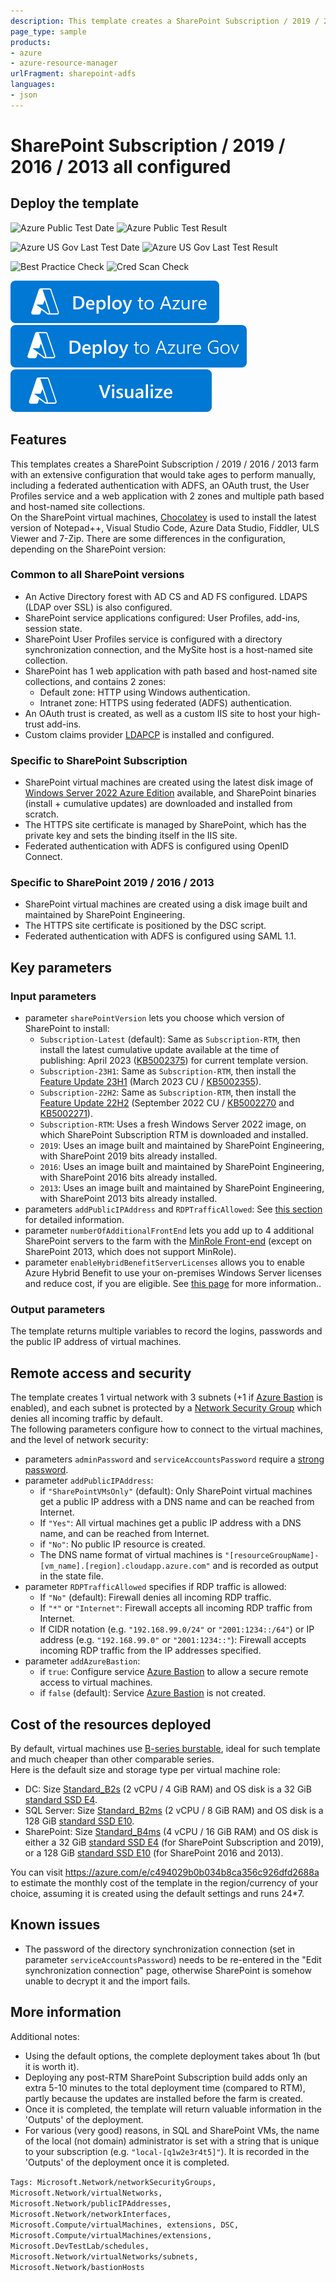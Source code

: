 ```yaml
---
description: This template creates a SharePoint Subscription / 2019 / 2016 / 2013 farm with an extensive configuration that would take ages to perform manually, including a federated authentication with ADFS, an OAuth trust, the User Profiles service and a web application with 2 zones that contains multiple path based and host-named site collections. On the SharePoint virtual machines, Chocolatey is used to install the latest version of Notepad++, Visual Studio Code, Azure Data Studio, Fiddler, ULS Viewer and 7-Zip.
page_type: sample
products:
- azure
- azure-resource-manager
urlFragment: sharepoint-adfs
languages:
- json
---
```

# SharePoint Subscription / 2019 / 2016 / 2013 all configured

## Deploy the template

![Azure Public Test Date](https://azurequickstartsservice.blob.core.windows.net/badges/application-workloads/sharepoint/sharepoint-adfs/PublicLastTestDate.svg)
![Azure Public Test Result](https://azurequickstartsservice.blob.core.windows.net/badges/application-workloads/sharepoint/sharepoint-adfs/PublicDeployment.svg)

![Azure US Gov Last Test Date](https://azurequickstartsservice.blob.core.windows.net/badges/application-workloads/sharepoint/sharepoint-adfs/FairfaxLastTestDate.svg)
![Azure US Gov Last Test Result](https://azurequickstartsservice.blob.core.windows.net/badges/application-workloads/sharepoint/sharepoint-adfs/FairfaxDeployment.svg)

![Best Practice Check](https://azurequickstartsservice.blob.core.windows.net/badges/application-workloads/sharepoint/sharepoint-adfs/BestPracticeResult.svg)
![Cred Scan Check](https://azurequickstartsservice.blob.core.windows.net/badges/application-workloads/sharepoint/sharepoint-adfs/CredScanResult.svg)

[![Deploy To Azure](https://raw.githubusercontent.com/Azure/azure-quickstart-templates/master/1-CONTRIBUTION-GUIDE/images/deploytoazure.svg?sanitize=true)](https://portal.azure.com/#create/Microsoft.Template/uri/https%3A%2F%2Fraw.githubusercontent.com%2FAzure%2Fazure-quickstart-templates%2Fmaster%2Fapplication-workloads%2Fsharepoint%2Fsharepoint-adfs%2Fazuredeploy.json)
[![Deploy To Azure US Gov](https://raw.githubusercontent.com/Azure/azure-quickstart-templates/master/1-CONTRIBUTION-GUIDE/images/deploytoazuregov.svg?sanitize=true)](https://portal.azure.us/#create/Microsoft.Template/uri/https%3A%2F%2Fraw.githubusercontent.com%2FAzure%2Fazure-quickstart-templates%2Fmaster%2Fapplication-workloads%2Fsharepoint%2Fsharepoint-adfs%2Fazuredeploy.json)
[![Visualize](https://raw.githubusercontent.com/Azure/azure-quickstart-templates/master/1-CONTRIBUTION-GUIDE/images/visualizebutton.svg?sanitize=true)](http://armviz.io/#/?load=https%3A%2F%2Fraw.githubusercontent.com%2FAzure%2Fazure-quickstart-templates%2Fmaster%2Fapplication-workloads%2Fsharepoint%2Fsharepoint-adfs%2Fazuredeploy.json)

## Features

This templates creates a SharePoint Subscription / 2019 / 2016 / 2013 farm with an extensive configuration that would take ages to perform manually, including a federated authentication with ADFS, an OAuth trust, the User Profiles service and a web application with 2 zones and multiple path based and host-named site collections.  
On the SharePoint virtual machines, [Chocolatey](https://chocolatey.org/) is used to install the latest version of Notepad++, Visual Studio Code, Azure Data Studio, Fiddler, ULS Viewer and 7-Zip.
There are some differences in the configuration, depending on the SharePoint version:

### Common to all SharePoint versions

- An Active Directory forest with AD CS and AD FS configured. LDAPS (LDAP over SSL) is also configured.
- SharePoint service applications configured: User Profiles, add-ins, session state.
- SharePoint User Profiles service is configured with a directory synchronization connection, and the MySite host is a host-named site collection.
- SharePoint has 1 web application with path based and host-named site collections, and contains 2 zones:
  - Default zone: HTTP using Windows authentication.
  - Intranet zone: HTTPS using federated (ADFS) authentication.
- An OAuth trust is created, as well as a custom IIS site to host your high-trust add-ins.
- Custom claims provider [LDAPCP](https://www.ldapcp.com/) is installed and configured.

### Specific to SharePoint Subscription

- SharePoint virtual machines are created using the latest disk image of [Windows Server 2022 Azure Edition](https://learn.microsoft.com/windows-server/get-started/editions-comparison-windows-server-2022) available, and SharePoint binaries (install + cumulative updates) are downloaded and installed from scratch.
- The HTTPS site certificate is managed by SharePoint, which has the private key and sets the binding itself in the IIS site.
- Federated authentication with ADFS is configured using OpenID Connect.

### Specific to SharePoint 2019 / 2016 / 2013

- SharePoint virtual machines are created using a disk image built and maintained by SharePoint Engineering.
- The HTTPS site certificate is positioned by the DSC script.
- Federated authentication with ADFS is configured using SAML 1.1.

## Key parameters

### Input parameters

- parameter `sharePointVersion` lets you choose which version of SharePoint to install:
  - `Subscription-Latest` (default): Same as `Subscription-RTM`, then install the latest cumulative update available at the time of publishing: April 2023 ([KB5002375](https://support.microsoft.com/help/5002375)) for current template version.
  - `Subscription-23H1`: Same as `Subscription-RTM`, then install the [Feature Update 23H1](https://learn.microsoft.com/en-us/sharepoint/what-s-new/new-and-improved-features-in-sharepoint-server-subscription-edition-23h1-release) (March 2023 CU / [KB5002355](https://support.microsoft.com/help/5002355)).
  - `Subscription-22H2`: Same as `Subscription-RTM`, then install the [Feature Update 22H2](https://learn.microsoft.com/en-us/sharepoint/what-s-new/new-and-improved-features-in-sharepoint-server-subscription-edition-22h2-release) (September 2022 CU / [KB5002270](https://support.microsoft.com/help/5002270) and [KB5002271](https://support.microsoft.com/help/5002271)).
  - `Subscription-RTM`: Uses a fresh Windows Server 2022 image, on which SharePoint Subscription RTM is downloaded and installed.
  - `2019`: Uses an image built and maintained by SharePoint Engineering, with SharePoint 2019 bits already installed.
  - `2016`: Uses an image built and maintained by SharePoint Engineering, with SharePoint 2016 bits already installed.
  - `2013`: Uses an image built and maintained by SharePoint Engineering, with SharePoint 2013 bits already installed.
- parameters `addPublicIPAddress` and `RDPTrafficAllowed`: See [this section](#remote-access-and-security) for detailed information.
- parameter `numberOfAdditionalFrontEnd` lets you add up to 4 additional SharePoint servers to the farm with the [MinRole Front-end](https://learn.microsoft.com/en-us/sharepoint/install/planning-for-a-minrole-server-deployment-in-sharepoint-server) (except on SharePoint 2013, which does not support MinRole).
- parameter `enableHybridBenefitServerLicenses` allows you to enable Azure Hybrid Benefit to use your on-premises Windows Server licenses and reduce cost, if you are eligible. See [this page](https://docs.microsoft.com/azure/virtual-machines/windows/hybrid-use-benefit-licensing) for more information..

### Output parameters

The template returns multiple variables to record the logins, passwords and the public IP address of virtual machines.

## Remote access and security

The template creates 1 virtual network with 3 subnets (+1 if [Azure Bastion](https://azure.microsoft.com/services/azure-bastion/) is enabled), and each subnet is protected by a [Network Security Group](https://docs.microsoft.com/azure/virtual-network/network-security-groups-overview) which denies all incoming traffic by default.  
The following parameters configure how to connect to the virtual machines, and the level of network security:

- parameters `adminPassword` and `serviceAccountsPassword` require a [strong password](https://learn.microsoft.com/azure/virtual-machines/windows/faq#what-are-the-password-requirements-when-creating-a-vm-).
- parameter `addPublicIPAddress`:
  - if `"SharePointVMsOnly"` (default): Only SharePoint virtual machines get a public IP address with a DNS name and can be reached from Internet.
  - If `"Yes"`: All virtual machines get a public IP address with a DNS name, and can be reached from Internet.
  - if `"No"`: No public IP resource is created.
  - The DNS name format of virtual machines is `"[resourceGroupName]-[vm_name].[region].cloudapp.azure.com"` and is recorded as output in the state file.
- parameter `RDPTrafficAllowed` specifies if RDP traffic is allowed:
  - If `"No"` (default): Firewall denies all incoming RDP traffic.
  - If `"*"` or `"Internet"`: Firewall accepts all incoming RDP traffic from Internet.
  - If CIDR notation (e.g. `"192.168.99.0/24"` or `"2001:1234::/64"`) or IP address (e.g. `"192.168.99.0"` or `"2001:1234::"`): Firewall accepts incoming RDP traffic from the IP addresses specified.
- parameter `addAzureBastion`:
  - if `true`: Configure service [Azure Bastion](https://azure.microsoft.com/services/azure-bastion/) to allow a secure remote access to virtual machines.
  - if `false` (default): Service [Azure Bastion](https://azure.microsoft.com/services/azure-bastion/) is not created.

## Cost of the resources deployed

By default, virtual machines use [B-series burstable](https://docs.microsoft.com/azure/virtual-machines/sizes-b-series-burstable), ideal for such template and much cheaper than other comparable series.  
Here is the default size and storage type per virtual machine role:

- DC: Size [Standard_B2s](https://docs.microsoft.com/azure/virtual-machines/sizes-b-series-burstable) (2 vCPU / 4 GiB RAM) and OS disk is a 32 GiB [standard SSD E4](https://learn.microsoft.com/azure/virtual-machines/disks-types#standard-ssds).
- SQL Server: Size [Standard_B2ms](https://docs.microsoft.com/azure/virtual-machines/sizes-b-series-burstable) (2 vCPU / 8 GiB RAM) and OS disk is a 128 GiB [standard SSD E10](https://learn.microsoft.com/azure/virtual-machines/disks-types#standard-ssds).
- SharePoint: Size [Standard_B4ms](https://docs.microsoft.com/azure/virtual-machines/sizes-b-series-burstable) (4 vCPU / 16 GiB RAM) and OS disk is either a 32 GiB [standard SSD E4](https://learn.microsoft.com/azure/virtual-machines/disks-types#standard-ssds) (for SharePoint Subscription and 2019), or a 128 GiB [standard SSD E10](https://learn.microsoft.com/azure/virtual-machines/disks-types#standard-ssds) (for SharePoint 2016 and 2013).

You can visit <https://azure.com/e/c494029b0b034b8ca356c926dfd2688a> to estimate the monthly cost of the template in the region/currency of your choice, assuming it is created using the default settings and runs 24*7.

## Known issues

- The password of the directory synchronization connection (set in parameter `serviceAccountsPassword`) needs to be re-entered in the "Edit synchronization connection" page, otherwise SharePoint is somehow unable to decrypt it and the import fails.

## More information

Additional notes:

- Using the default options, the complete deployment takes about 1h (but it is worth it).
- Deploying any post-RTM SharePoint Subscription build adds only an extra 5-10 minutes to the total deployment time (compared to RTM), partly because the updates are installed before the farm is created.
- Once it is completed, the template will return valuable information in the 'Outputs' of the deployment.
- For various (very good) reasons, in SQL and SharePoint VMs, the name of the local (not domain) administrator is set with a string that is unique to your subscription (e.g. `"local-[q1w2e3r4t5]"`). It is recorded in the 'Outputs' of the deployment once it is completed.

`Tags: Microsoft.Network/networkSecurityGroups, Microsoft.Network/virtualNetworks, Microsoft.Network/publicIPAddresses, Microsoft.Network/networkInterfaces, Microsoft.Compute/virtualMachines, extensions, DSC, Microsoft.Compute/virtualMachines/extensions, Microsoft.DevTestLab/schedules, Microsoft.Network/virtualNetworks/subnets, Microsoft.Network/bastionHosts`
